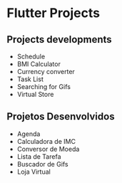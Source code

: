 # Flutter Projects

## Projects developments

* Schedule
* BMI Calculator
* Currency converter
* Task List
* Searching for Gifs
* Virtual Store

## Projetos Desenvolvidos

* Agenda
* Calculadora de IMC
* Conversor de Moeda
* Lista de Tarefa
* Buscador de Gifs
* Loja Virtual
